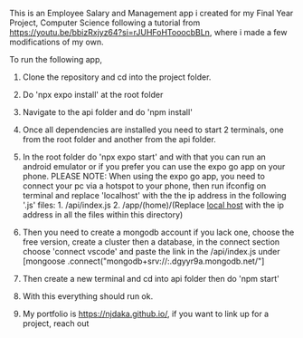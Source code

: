 This is an Employee Salary and Management app i created for my Final Year Project, Computer Science following a tutorial from https://youtu.be/bbizRxjyz64?si=rJUHFoHTooocbBLn, where i made a few modifications of my own.


To run the following app, 
1. Clone the repository and cd into the project folder.
2. Do 'npx expo install' at the root folder
3. Navigate to the api folder and do 'npm install'
4. Once all dependencies are installed you need to start 2 terminals, one from the root folder and another from the api folder.
5. In the root folder do 'npx expo start' and with that you can run an android emulator or if you prefer you can use the expo go app on your phone.
PLEASE NOTE: When using the expo go app, you need to connect your pc via a hotspot to your phone, then run ifconfig on terminal and replace 'localhost' with the the ip address in the following '.js' files:
        1. /api/index.js
        2. /app/(home)/(Replace [local host](http://localhost) with the ip address in all the files within this directory)
        
6. Then you need to create a mongodb account if you lack one, choose the free version, create a cluster then a database, in the connect section choose 'connect vscode' and paste the link in the /api/index.js under [mongoose
  .connect("mongodb+srv://<your-cluster-name>:<your-password>.dgyyr9a.mongodb.net/"]     
7. Then create a new terminal and cd into api folder then do 'npm start'
8. With this everything should run ok.  
9. My portfolio is https://njdaka.github.io/, if you want to link up for a project, reach out
